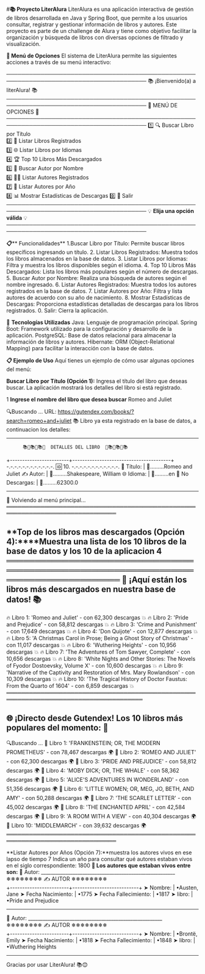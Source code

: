 

#**📚 Proyecto LiterAlura**
LiterAlura es una aplicación interactiva de gestión de libros desarrollada en Java y Spring Boot, que permite a los usuarios consultar, registrar y gestionar información de libros y autores. Este proyecto es parte de un challenge de Alura y tiene como objetivo facilitar la organización y búsqueda de libros con diversas opciones de filtrado y visualización.

**🌟 Menú de Opciones**
El sistema de LiterAlura permite las siguientes acciones a través de su menú interactivo:


───────────────────────────────────────────────────────────────────────────────────────
                        📚 ¡Bienvenido(a) a literAlura! 📚 
───────────────────────────────────────────────────────────────────────────────────────
                                  🌟 MENÚ DE OPCIONES 🌟                                 
───────────────────────────────────────────────────────────────────────────────────────
 1️⃣  🔍 Buscar Libro por Título           
 2️⃣  📖 Listar Libros Registrados         
 3️⃣  🌐 Listar Libros por Idiomas         
 4️⃣  🏆 Top 10 Libros Más Descargados     
 5️⃣  👤 Buscar Autor por Nombre           
 6️⃣  🧑‍💼 Listar Autores Registrados      
 7️⃣  📅 Listar Autores por Año            
 8️⃣  📊 Mostrar Estadísticas de Descargas 
 0️⃣  🚪 Salir                             
───────────────────────────────────────────────────────────────────────────────────────
                    💡 **Elija una opción válida** 💡
───────────────────────────────────────────────────────────────────────────────────────



**📋**** Funcionalidades**
1.Buscar Libro por Título: Permite buscar libros específicos ingresando un título.
2. Listar Libros Registrados: Muestra todos los libros almacenados en la base de datos.
3. Listar Libros por Idiomas: Filtra y muestra los libros disponibles según el idioma.
4. Top 10 Libros Más Descargados: Lista los libros más populares según el número de descargas.
5. Buscar Autor por Nombre: Realiza una búsqueda de autores según el nombre ingresado.
6. Listar Autores Registrados: Muestra todos los autores registrados en la base de datos.
7. Listar Autores por Año: Filtra y lista autores de acuerdo con su año de nacimiento.
8. Mostrar Estadísticas de Descargas: Proporciona estadísticas detalladas de descargas para los libros registrados.
0. Salir: Cierra la aplicación.




🚀 **Tecnologías Utilizadas**
Java: Lenguaje de programación principal.
Spring Boot: Framework utilizado para la configuración y desarrollo de la aplicación.
PostgreSQL: Base de datos relacional para almacenar la información de libros y autores.
Hibernate: ORM (Object-Relational Mapping) para facilitar la interacción con la base de datos.



**📋 Ejemplo de Uso**
Aquí tienes un ejemplo de cómo usar algunas opciones del menú:


**Buscar Libro por Título (Opción 1):**
Ingresa el título del libro que deseas buscar. La aplicación mostrará los detalles del libro si está registrado.

1
**Ingrese el nombre del libro que desea buscar**
Romeo and Juliet

 🔍Buscando ...
URL: https://gutendex.com/books/?search=romeo+and+juliet
📚 Libro ya esta registrado en  la base de datos, a continuacion los detalles:
____________________________________________________________________
          📚📘📚📘📚📘  DETALLES DEL LIBRO  📘📚📘📚📘📚           
 +------------------------+----------------------------------------+
-.-.-.-.-.-.-.-.-.-.-.-. 🆔 10.   -.-.-.-.-.-.-.-.-.-.-.-.
📖 Título:             | 🌟.........Romeo and Juliet
✍️ Autor:              | 🌟.........Shakespeare, William
🌐 Idioma:             | 🌟.........en
🔄 No Descargas:       | 🌟.........62300.0
_____________________________________________________________________

🔄 Volviendo al menú principal...
═══════════════════════════════════════════════════════════════════════════════





**Top de los libros mas descargados (Opción 4):****Muestra una lista de los 10 libros de la base de datos y los 10 de la aplicacion
4
══════════════════════════════════════════════════════════════════════════════════════
🎉 ¡Aquí están los libros más descargados en nuestra base de datos! 📚
--------------------------------------------------------------------------------------
  🔥 Libro 1: 'Romeo and Juliet' - con  62,300 descargas 💥
  🔥 Libro 2: 'Pride and Prejudice' - con  58,812 descargas 💥
  🔥 Libro 3: 'Crime and Punishment' - con  17,649 descargas 💥
  🔥 Libro 4: 'Don Quijote' - con  12,877 descargas 💥
  🔥 Libro 5: 'A Christmas Carol in Prose; Being a Ghost Story of Christmas' - con  11,017 descargas 💥
  🔥 Libro 6: 'Wuthering Heights' - con  10,956 descargas 💥
  🔥 Libro 7: 'The Adventures of Tom Sawyer, Complete' - con  10,656 descargas 💥
  🔥 Libro 8: 'White Nights and Other Stories: The Novels of Fyodor Dostoevsky, Volume X' - con  10,600 descargas 💥
  🔥 Libro 9: 'Narrative of the Captivity and Restoration of Mrs. Mary Rowlandson' - con  10,309 descargas 💥
  🔥 Libro 10: 'The Tragical History of Doctor Faustus: From the Quarto of 1604' - con  6,859 descargas 💥
══════════════════════════════════════════════════════════════════════════════════════





🌐 ¡Directo desde Gutendex! Los 10 libros más populares del momento: 🌟
---------------------------------------------------------------------------------------

 🔍Buscando ...
  📘 Libro 1: 'FRANKENSTEIN; OR, THE MODERN PROMETHEUS' - con  78,467 descargas 🌍
  📘 Libro 2: 'ROMEO AND JULIET' - con  62,300 descargas 🌍
  📘 Libro 3: 'PRIDE AND PREJUDICE' - con  58,812 descargas 🌍
  📘 Libro 4: 'MOBY DICK; OR, THE WHALE' - con  58,362 descargas 🌍
  📘 Libro 5: 'ALICE'S ADVENTURES IN WONDERLAND' - con  51,356 descargas 🌍
  📘 Libro 6: 'LITTLE WOMEN; OR, MEG, JO, BETH, AND AMY' - con  50,288 descargas 🌍
  📘 Libro 7: 'THE SCARLET LETTER' - con  45,002 descargas 🌍
  📘 Libro 8: 'THE ENCHANTED APRIL' - con  42,584 descargas 🌍
  📘 Libro 9: 'A ROOM WITH A VIEW' - con  40,304 descargas 🌍
  📘 Libro 10: 'MIDDLEMARCH' - con  39,632 descargas 🌍
═══════════════════════════════════════════════════════════════════════════════





**Listar Autores por Años (Opción 7):**muestra los autores vivos en ese lapso de tiempo
7
Indica un año para consultar qué autores estaban vivos en el siglo correspondiente: 
1800
**📜 Los autores que estaban vivos entre son:**
👤 Autor: _______________________________________________________
          ❄❄❄❄❄❄❄❄ ✍️ AUTOR  ❄❄❄❄❄❄❄❄           
 +------------------------+---------------------------+
➤ Nombre:              | •Austen, Jane
➤ Fecha Nacimiento:    | •1775
➤ Fecha Fallecimiento: | •1817
➤ libro:               | •Pride and Prejudice
_______________________________________________________




👤 Autor: _______________________________________________________
          ❄❄❄❄❄❄❄❄ ✍️ AUTOR  ❄❄❄❄❄❄❄❄           
 +------------------------+---------------------------+
➤ Nombre:              | •Brontë, Emily
➤ Fecha Nacimiento:    | •1818
➤ Fecha Fallecimiento: | •1848
➤ libro:               | •Wuthering Heights
_______________________________________________________



Gracias por usar LiterAlura! 📚😊
